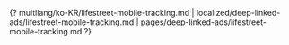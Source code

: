 {? multilang/ko-KR/lifestreet-mobile-tracking.md | localized/deep-linked-ads/lifestreet-mobile-tracking.md | pages/deep-linked-ads/lifestreet-mobile-tracking.md ?}
